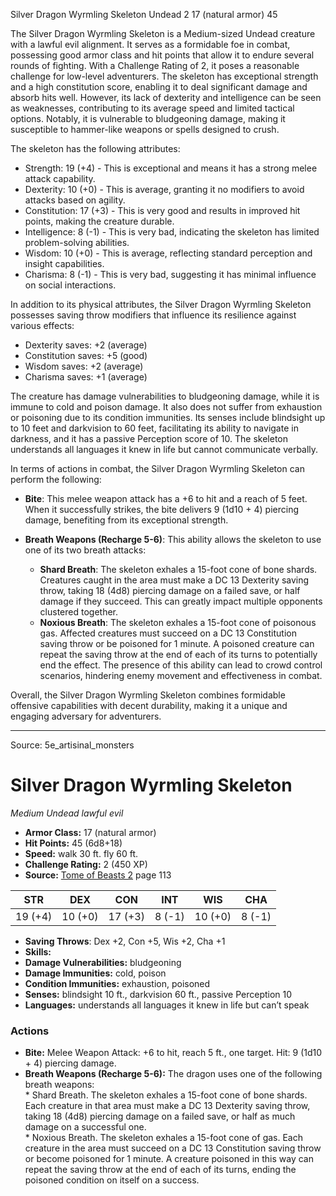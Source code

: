 <MonsterName/>Silver Dragon Wyrmling Skeleton</MonsterName>
<CreatureType/>Undead</CreatureType>
<CR/>2</CR>
<AC/>17 (natural armor)</AC>
<HP/>45</HP>
<summary>The Silver Dragon Wyrmling Skeleton is a Medium-sized Undead creature with a lawful evil alignment. It serves as a formidable foe in combat, possessing good armor class and hit points that allow it to endure several rounds of fighting. With a Challenge Rating of 2, it poses a reasonable challenge for low-level adventurers. The skeleton has exceptional strength and a high constitution score, enabling it to deal significant damage and absorb hits well. However, its lack of dexterity and intelligence can be seen as weaknesses, contributing to its average speed and limited tactical options. Notably, it is vulnerable to bludgeoning damage, making it susceptible to hammer-like weapons or spells designed to crush.</summary>

<detail>

The skeleton has the following attributes: 

- Strength: 19 (+4) - This is exceptional and means it has a strong melee attack capability.
- Dexterity: 10 (+0) - This is average, granting it no modifiers to avoid attacks based on agility.
- Constitution: 17 (+3) - This is very good and results in improved hit points, making the creature durable.
- Intelligence: 8 (-1) - This is very bad, indicating the skeleton has limited problem-solving abilities.
- Wisdom: 10 (+0) - This is average, reflecting standard perception and insight capabilities.
- Charisma: 8 (-1) - This is very bad, suggesting it has minimal influence on social interactions.

In addition to its physical attributes, the Silver Dragon Wyrmling Skeleton possesses saving throw modifiers that influence its resilience against various effects:

- Dexterity saves: +2 (average)
- Constitution saves: +5 (good)
- Wisdom saves: +2 (average)
- Charisma saves: +1 (average)

The creature has damage vulnerabilities to bludgeoning damage, while it is immune to cold and poison damage. It also does not suffer from exhaustion or poisoning due to its condition immunities. Its senses include blindsight up to 10 feet and darkvision to 60 feet, facilitating its ability to navigate in darkness, and it has a passive Perception score of 10. The skeleton understands all languages it knew in life but cannot communicate verbally.

In terms of actions in combat, the Silver Dragon Wyrmling Skeleton can perform the following:

- **Bite**: This melee weapon attack has a +6 to hit and a reach of 5 feet. When it successfully strikes, the bite delivers 9 (1d10 + 4) piercing damage, benefiting from its exceptional strength.

- **Breath Weapons (Recharge 5-6)**: This ability allows the skeleton to use one of its two breath attacks:
  - **Shard Breath**: The skeleton exhales a 15-foot cone of bone shards. Creatures caught in the area must make a DC 13 Dexterity saving throw, taking 18 (4d8) piercing damage on a failed save, or half damage if they succeed. This can greatly impact multiple opponents clustered together.
  - **Noxious Breath**: The skeleton exhales a 15-foot cone of poisonous gas. Affected creatures must succeed on a DC 13 Constitution saving throw or be poisoned for 1 minute. A poisoned creature can repeat the saving throw at the end of each of its turns to potentially end the effect. The presence of this ability can lead to crowd control scenarios, hindering enemy movement and effectiveness in combat.

Overall, the Silver Dragon Wyrmling Skeleton combines formidable offensive capabilities with decent durability, making it a unique and engaging adversary for adventurers.</detail>



---

Source: 5e_artisinal_monsters

# Silver Dragon Wyrmling Skeleton

*Medium* *Undead* *lawful evil*

- **Armor Class:** 17 (natural armor)
- **Hit Points:** 45 (6d8+18)
- **Speed:** walk 30 ft. fly 60 ft.
- **Challenge Rating:** 2 (450 XP)
- **Source:** [Tome of Beasts 2](https://koboldpress.com/kpstore/product/tome-of-beasts-2-for-5th-edition) page 113

| STR | DEX | CON | INT | WIS | CHA |
| --- | --- | --- | --- | --- | --- |
| 19 (+4) | 10 (+0) | 17 (+3) | 8 (-1) | 10 (+0) | 8 (-1) |

- **Saving Throws**: Dex +2, Con +5, Wis +2, Cha +1
- **Skills:** 
- **Damage Vulnerabilities:** bludgeoning
- **Damage Immunities:** cold, poison
- **Condition Immunities:** exhaustion, poisoned
- **Senses:** blindsight 10 ft., darkvision 60 ft., passive Perception 10
- **Languages:** understands all languages it knew in life but can’t speak

### Actions

- **Bite:** Melee Weapon Attack: +6 to hit, reach 5 ft., one target. Hit: 9 (1d10 + 4) piercing damage.
- **Breath Weapons (Recharge 5-6):** The dragon uses one of the following breath weapons: <br>* Shard Breath. The skeleton exhales a 15-foot cone of bone shards. Each creature in that area must make a DC 13 Dexterity saving throw, taking 18 (4d8) piercing damage on a failed save, or half as much damage on a successful one. <br>* Noxious Breath. The skeleton exhales a 15-foot cone of gas. Each creature in the area must succeed on a DC 13 Constitution saving throw or become poisoned for 1 minute. A creature poisoned in this way can repeat the saving throw at the end of each of its turns, ending the poisoned condition on itself on a success.




